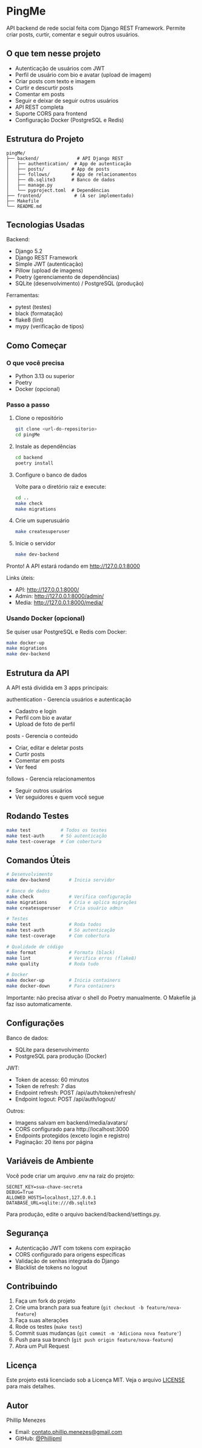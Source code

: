 # PingMe

API backend de rede social feita com Django REST Framework. Permite criar posts, curtir, comentar e seguir outros usuários.

## O que tem nesse projeto

- Autenticação de usuários com JWT
- Perfil de usuário com bio e avatar (upload de imagem)
- Criar posts com texto e imagem
- Curtir e descurtir posts
- Comentar em posts
- Seguir e deixar de seguir outros usuários
- API REST completa
- Suporte CORS para frontend
- Configuração Docker (PostgreSQL e Redis)

## Estrutura do Projeto

```
pingMe/
├── backend/              # API Django REST
│   ├── authentication/  # App de autenticação
│   ├── posts/          # App de posts
│   ├── follows/        # App de relacionamentos
│   ├── db.sqlite3      # Banco de dados
│   ├── manage.py
│   └── pyproject.toml  # Dependências
├── frontend/            # (A ser implementado)
├── Makefile
└── README.md
```

## Tecnologias Usadas

Backend:
- Django 5.2
- Django REST Framework
- Simple JWT (autenticação)
- Pillow (upload de imagens)
- Poetry (gerenciamento de dependências)
- SQLite (desenvolvimento) / PostgreSQL (produção)

Ferramentas:
- pytest (testes)
- black (formatação)
- flake8 (lint)
- mypy (verificação de tipos)

## Como Começar

### O que você precisa

- Python 3.13 ou superior
- Poetry
- Docker (opcional)

### Passo a passo

1. Clone o repositório
   ```bash
   git clone <url-do-repositorio>
   cd pingMe
   ```

2. Instale as dependências
   ```bash
   cd backend
   poetry install
   ```

3. Configure o banco de dados
   
   Volte para o diretório raiz e execute:
   ```bash
   cd ..
   make check
   make migrations
   ```

4. Crie um superusuário
   ```bash
   make createsuperuser
   ```

5. Inicie o servidor
   ```bash
   make dev-backend
   ```

Pronto! A API estará rodando em http://127.0.0.1:8000

Links úteis:
- API: http://127.0.0.1:8000/
- Admin: http://127.0.0.1:8000/admin/
- Media: http://127.0.0.1:8000/media/

### Usando Docker (opcional)

Se quiser usar PostgreSQL e Redis com Docker:

```bash
make docker-up
make migrations
make dev-backend
```

## Estrutura da API

A API está dividida em 3 apps principais:

authentication - Gerencia usuários e autenticação
- Cadastro e login
- Perfil com bio e avatar
- Upload de foto de perfil

posts - Gerencia o conteúdo
- Criar, editar e deletar posts
- Curtir posts
- Comentar em posts
- Ver feed

follows - Gerencia relacionamentos
- Seguir outros usuários
- Ver seguidores e quem você segue

## Rodando Testes

```bash
make test           # Todos os testes
make test-auth      # Só autenticação
make test-coverage  # Com cobertura
```

## Comandos Úteis

```bash
# Desenvolvimento
make dev-backend       # Inicia servidor

# Banco de dados
make check             # Verifica configuração
make migrations        # Cria e aplica migrações
make createsuperuser   # Cria usuário admin

# Testes
make test              # Roda todos
make test-auth         # Só autenticação
make test-coverage     # Com cobertura

# Qualidade de código
make format            # Formata (black)
make lint              # Verifica erros (flake8)
make quality           # Roda tudo

# Docker
make docker-up         # Inicia containers
make docker-down       # Para containers
```

Importante: não precisa ativar o shell do Poetry manualmente. O Makefile já faz isso automaticamente.

## Configurações

Banco de dados:
- SQLite para desenvolvimento
- PostgreSQL para produção (Docker)

JWT:
- Token de acesso: 60 minutos
- Token de refresh: 7 dias
- Endpoint refresh: POST /api/auth/token/refresh/
- Endpoint logout: POST /api/auth/logout/

Outros:
- Imagens salvam em backend/media/avatars/
- CORS configurado para http://localhost:3000
- Endpoints protegidos (exceto login e registro)
- Paginação: 20 itens por página

## Variáveis de Ambiente

Você pode criar um arquivo .env na raiz do projeto:

```env
SECRET_KEY=sua-chave-secreta
DEBUG=True
ALLOWED_HOSTS=localhost,127.0.0.1
DATABASE_URL=sqlite:///db.sqlite3
```

Para produção, edite o arquivo backend/backend/settings.py.

## Segurança

- Autenticação JWT com tokens com expiração
- CORS configurado para origens específicas
- Validação de senhas integrada do Django
- Blacklist de tokens no logout

## Contribuindo

1. Faça um fork do projeto
2. Crie uma branch para sua feature (`git checkout -b feature/nova-feature`)
3. Faça suas alterações
4. Rode os testes (`make test`)
5. Commit suas mudanças (`git commit -m 'Adiciona nova feature'`)
6. Push para sua branch (`git push origin feature/nova-feature`)
7. Abra um Pull Request

## Licença

Este projeto está licenciado sob a Licença MIT. Veja o arquivo [LICENSE](LICENSE) para mais detalhes.

## Autor

Phillip Menezes
- Email: contato.phillip.menezes@gmail.com
- GitHub: [@Phillipml](https://github.com/phillipml)